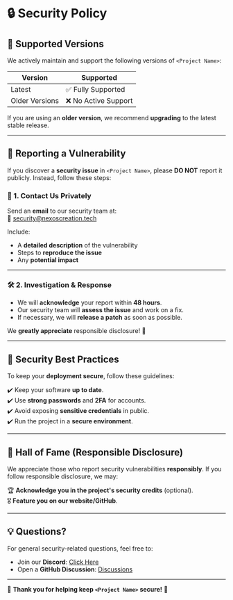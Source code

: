 # 🔒 Security Policy

## 📌 Supported Versions

We actively maintain and support the following versions of `<Project Name>`:

| Version        | Supported            |
| -------------- | -------------------- |
| Latest         | ✅ Fully Supported   |
| Older Versions | ❌ No Active Support |

If you are using an **older version**, we recommend **upgrading** to the latest stable release.

---

## 🚨 Reporting a Vulnerability

If you discover a **security issue** in `<Project Name>`, please **DO NOT** report it publicly. Instead, follow these steps:

### 📩 1. Contact Us Privately

Send an **email** to our security team at:  
📧 [security@nexoscreation.tech](mailto:security@nexoscreation.tech)

Include:

- A **detailed description** of the vulnerability
- Steps to **reproduce the issue**
- Any **potential impact**

---

### 🛠 2. Investigation & Response

- We will **acknowledge** your report within **48 hours**.
- Our security team will **assess the issue** and work on a fix.
- If necessary, we will **release a patch** as soon as possible.

We **greatly appreciate** responsible disclosure! 🎉

---

## 🔐 Security Best Practices

To keep your **deployment secure**, follow these guidelines:

✔️ Keep your software **up to date**.  
✔️ Use **strong passwords** and **2FA** for accounts.  
✔️ Avoid exposing **sensitive credentials** in public.  
✔️ Run the project in a **secure environment**.

---

## 📢 Hall of Fame (Responsible Disclosure)

We appreciate those who report security vulnerabilities **responsibly**. If you follow responsible disclosure, we may:

🏆 **Acknowledge you in the project's security credits** (optional).  
🎖️ **Feature you on our website/GitHub**.

---

## 💡 Questions?

For general security-related questions, feel free to:

- Join our **Discord**: [Click Here](https://discord.gg/H7pVc9aUK2)
- Open a **GitHub Discussion**: [Discussions](https://github.com/nexoscreation/<repo-url>/discussions)

---

💖 **Thank you for helping keep `<Project Name>` secure!** 🚀
